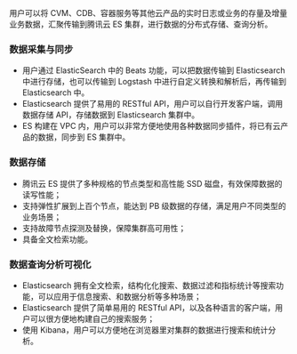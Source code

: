 用户可以将 CVM、CDB、容器服务等其他云产品的实时日志或业务的存量及增量业务数据，汇聚传输到腾讯云 ES 集群，进行数据的分布式存储、查询分析。

### 数据采集与同步
- 用户通过 ElasticSearch 中的 Beats 功能，可以把数据传输到 Elasticsearch 中进行存储，也可以传输到 Logstash 中进行自定义转换和解析后，再传输到 Elasticsearch 中。
- Elasticsearch 提供了易用的 RESTful API，用户可以自行开发客户端，调用数据存储 API，存储数据到 Elasticsearch 集群中。
- ES 构建在 VPC 内，用户可以非常方便地使用各种数据同步插件，将已有云产品的数据，同步到 ES 集群中。

### 数据存储
- 腾讯云 ES 提供了多种规格的节点类型和高性能 SSD 磁盘，有效保障数据的读写性能；
- 支持弹性扩展到上百个节点，能达到 PB 级数据的存储，满足用户不同类型的业务场景；
- 支持故障节点探测及替换，保障集群高可用性；
- 具备全文检索功能。

### 数据查询分析可视化
- Elasticsearch 拥有全文检索，结构化化搜索、数据过滤和指标统计等搜索功能，可以应用于信息搜索、和数据分析等多种场景；
- Elasticsearch 提供了简单易用的 RESTful API，以及各种语言的客户端，用户可以很方便地构建自己的搜索服务；
- 使用 Kibana，用户可以方便地在浏览器里对集群的数据进行搜索和统计分析。
